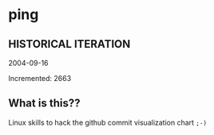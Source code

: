 # ping

## HISTORICAL ITERATION
2004-09-16

Incremented: 2663

## What is this?? 
Linux skills to hack the github commit visualization chart `;-)`
